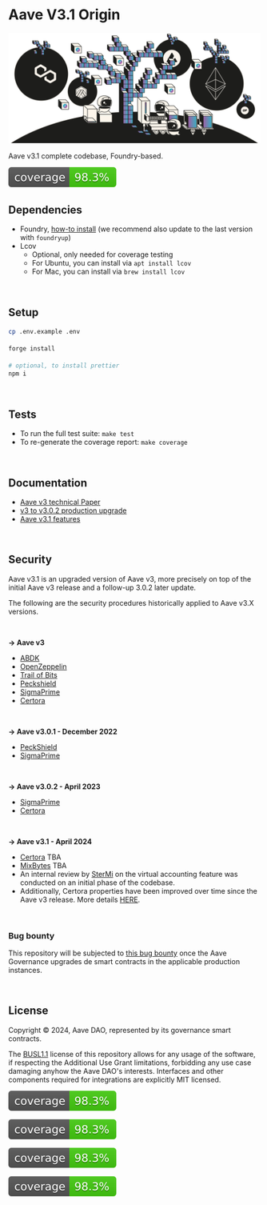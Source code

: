 # Aave V3.1 Origin

![Aave v3.1 Origin_banner](./v3-1-banner.jpeg)

Aave v3.1 complete codebase, Foundry-based.

[![Coverage badge](./report/coverage.svg)](https://aave-dao.github.io/aave-v3-origin)
<br>



## Dependencies

- Foundry, [how-to install](https://book.getfoundry.sh/getting-started/installation) (we recommend also update to the last version with `foundryup`)
- Lcov
  - Optional, only needed for coverage testing
  - For Ubuntu, you can install via `apt install lcov`
  - For Mac, you can install via `brew install lcov`

<br>

## Setup

```sh
cp .env.example .env

forge install

# optional, to install prettier
npm i
```

<br>

## Tests

- To run the full test suite: `make test`
- To re-generate the coverage report: `make coverage`

<br>

## Documentation

- [Aave v3 technical Paper](./techpaper/Aave_V3_Technical_Paper.pdf)
- [v3 to v3.0.2 production upgrade](https://github.com/bgd-labs/proposal-3.0.2-upgrade/blob/main/README.md)
- [Aave v3.1 features](./docs/Aave-v3.1-features.md)

<br>

## Security

Aave v3.1 is an upgraded version of Aave v3, more precisely on top of the initial Aave v3 release and a follow-up 3.0.2 later update.

The following are the security procedures historically applied to Aave v3.X versions.

<br>

**-> Aave v3**

  - [ABDK](./audits/27-01-2022_ABDK_AaveV3.pdf)
  - [OpenZeppelin](./audits/01-11-2021_OpenZeppelin_AaveV3.pdf)
  - [Trail of Bits](./audits/07-01-2022_TrailOfBits_AaveV3.pdf)
  - [Peckshield](./audits/14-01-2022_PeckShield_AaveV3.pdf)
  - [SigmaPrime](./audits/27-01-2022_SigmaPrime_AaveV3.pdf)
  - [Certora](./certora/Aave_V3_Formal_Verification_Report_Jan2022.pdf)

<br>

**-> Aave v3.0.1 - December 2022**

  - [PeckShield](./audits/09-12-2022_PeckShield_AaveV3-0-1.pdf)
  - [SigmaPrime](./audits/23-12-2022_SigmaPrime_AaveV3-0-1.pdf)

<br>

**-> Aave v3.0.2 - April 2023**

  - [SigmaPrime](./audits/19-04-2023_SigmaPrime_AaveV3-0-2.pdf)
  - [Certora](./audits/03-2023_2023_Certora_AaveV3-0-2.pdf)

<br>

**-> Aave v3.1 - April 2024**

  - [Certora](./) TBA
  - [MixBytes](./) TBA
  - An internal review by [SterMi](https://twitter.com/stermi) on the virtual accounting feature was conducted on an initial phase of the codebase.
  - Additionally, Certora properties have been improved over time since the Aave v3 release. More details [HERE](./certora/README.md).

<br>

### Bug bounty

This repository will be subjected to [this bug bounty](https://immunefi.com/bounty/aave/) once the Aave Governance upgrades de smart contracts in the applicable production instances.


<br>

## License

Copyright © 2024, Aave DAO, represented by its governance smart contracts.

The [BUSL1.1](./LICENSE) license of this repository allows for any usage of the software, if respecting the Additional Use Grant limitations, forbidding any use case damaging anyhow the Aave DAO's interests.
Interfaces and other components required for integrations are explicitly MIT licensed.


![coverage](./report/coverage.svg)

![coverage](./report/coverage.svg)

![coverage](./report/coverage.svg)

![coverage](./report/coverage.svg)

